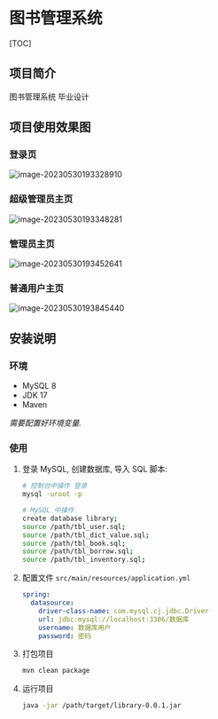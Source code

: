 # 图书管理系统

[TOC]

## 项目简介

图书管理系统 毕业设计

## 项目使用效果图

### 登录页

![image-20230530193328910](https://github.com/iysrmt/library/tree/main/README.assets/image-20230530193328910.png)

### 超级管理员主页

![image-20230530193348281](https://github.com/iysrmt/library/tree/main/README.assets/image-20230530193348281.png)

### 管理员主页

![image-20230530193452641](https://github.com/iysrmt/library/tree/main/README.assets/image-20230530193452641.png)

### 普通用户主页

![image-20230530193845440](https://github.com/iysrmt/library/tree/main/README.assets/image-20230530193845440.png)

## 安装说明

### 环境

- MySQL 8
- JDK 17
- Maven

*需要配置好环境变量.*

### 使用

1. 登录 MySQL, 创建数据库, 导入 SQL 脚本:

   ```sh
   # 控制台中操作 登录
   mysql -uroot -p
   
   # MySQL 中操作
   create database library;
   source /path/tbl_user.sql;
   source /path/tbl_dict_value.sql;
   source /path/tbl_book.sql;
   source /path/tbl_borrow.sql;
   source /path/tbl_inventory.sql;
   ```

2. 配置文件 `src/main/resources/application.yml`

   ```yaml
   spring:
     datasource:
       driver-class-name: com.mysql.cj.jdbc.Driver
       url: jdbc:mysql://localhost:3306/数据库
       username: 数据库用户
       password: 密码
   ```

3. 打包项目

   ```sh
   mvn clean package
   ```

4. 运行项目

   ```sh
   java -jar /path/target/library-0.0.1.jar
   ```
